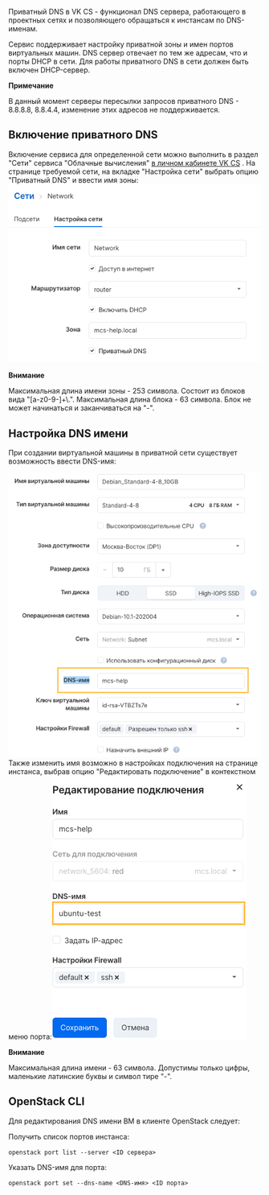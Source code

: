 Приватный DNS в VK CS - функционал DNS сервера, работающего в проектных сетях и позволяющего обращаться к инстансам по DNS-именам.

Сервис поддерживает настройку приватной зоны и имен портов виртуальных машин. DNS сервер отвечает по тем же адресам, что и порты DHCP в сети. Для работы приватного DNS в сети должен быть включен DHCP-сервер.

**Примечание**

В данный момент серверы пересылки запросов приватного DNS - 8.8.8.8, 8.8.4.4, изменение этих адресов не поддерживается.

## Включение приватного DNS

Включение сервиса для определенной сети можно выполнить в раздел "Сети" сервиса "Облачные вычисления" [в личном кабинете VK CS](https://mcs.mail.ru/app/services/server/networks/) . На странице требуемой сети, на вкладке "Настройка сети" выбрать опцию "Приватный DNS" и ввести имя зоны:![](./assets/1598286541418-snimok-ekrana-2020-08-24-v-19.28.34.png)

**Внимание**

Максимальная длина имени зоны - 253 символа. Состоит из блоков вида "[a-z0-9-]+\\.". Максимальная длина блока - 63 символа. Блок не может начинаться и заканчиваться на "-".

## Настройка DNS имени

При создании виртуальной машины в приватной сети существует возможность ввести DNS-имя:

![](./assets/1598306492093-1598306492093.png)Также изменить имя возможно в настройках подключения на странице инстанса, выбрав опцию "Редактировать подключение" в контекстном меню порта:![](./assets/1598306656792-1598306656792.png)

**Внимание**

Максимальная длина имени - 63 символа. Допустимы только цифры, маленькие латинские буквы и символ тире "-".

## OpenStack CLI

Для редактирования DNS имени ВМ в клиенте OpenStack следует:

Получить список портов инстанса:

```
openstack port list --server <ID сервера>
```

Указать DNS-имя для порта:

```
openstack port set --dns-name <DNS-имя> <ID порта>
```
